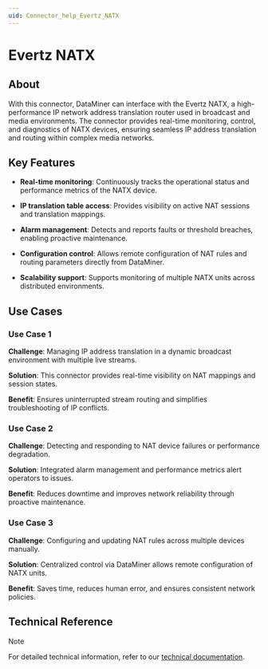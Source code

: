 ```yaml
---
uid: Connector_help_Evertz_NATX
---
```


# Evertz NATX

## About

With this connector, DataMiner can interface with the Evertz NATX, a high-performance IP network address translation router used in broadcast and media environments. The connector provides real-time monitoring, control, and diagnostics of NATX devices, ensuring seamless IP address translation and routing within complex media networks.

## Key Features

- **Real-time monitoring**: Continuously tracks the operational status and performance metrics of the NATX device.

- **IP translation table access**: Provides visibility on active NAT sessions and translation mappings.

- **Alarm management**: Detects and reports faults or threshold breaches, enabling proactive maintenance.

- **Configuration control**: Allows remote configuration of NAT rules and routing parameters directly from DataMiner.

- **Scalability support**: Supports monitoring of multiple NATX units across distributed environments.

## Use Cases

### Use Case 1

**Challenge**: Managing IP address translation in a dynamic broadcast environment with multiple live streams.

**Solution**: This connector provides real-time visibility on NAT mappings and session states.

**Benefit**: Ensures uninterrupted stream routing and simplifies troubleshooting of IP conflicts.

### Use Case 2

**Challenge**: Detecting and responding to NAT device failures or performance degradation.

**Solution**: Integrated alarm management and performance metrics alert operators to issues.

**Benefit**: Reduces downtime and improves network reliability through proactive maintenance.

### Use Case 3

**Challenge**: Configuring and updating NAT rules across multiple devices manually.

**Solution**: Centralized control via DataMiner allows remote configuration of NATX units.

**Benefit**: Saves time, reduces human error, and ensures consistent network policies.

## Technical Reference

> [!NOTE]
> For detailed technical information, refer to our [technical documentation](xref:Connector_help_Evertz_NATX_Technical).
